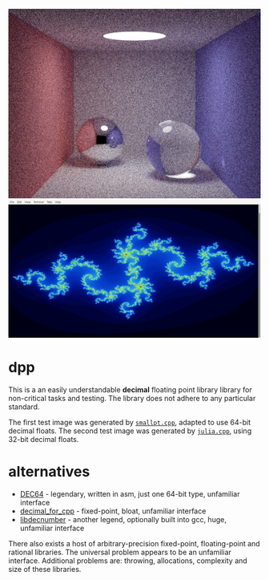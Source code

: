 ![image.png](image.png?raw=true)
![julia.png](julia.png?raw=true)
# dpp
This is a an easily understandable **decimal** floating point library library for non-critical tasks and testing. The library does not adhere to any particular standard.

The first test image was generated by [`smallpt.cpp`](https://www.kevinbeason.com/smallpt/), adapted to use 64-bit decimal floats. The second test image was generated by [`julia.cpp`](https://github.com/user1095108/dpp/blob/master/julia.cpp), using 32-bit decimal floats.
# alternatives
* [DEC64](https://github.com/douglascrockford/DEC64) - legendary, written in asm, just one 64-bit type, unfamiliar interface
* [decimal_for_cpp](https://github.com/vpiotr/decimal_for_cpp) - fixed-point, bloat, unfamiliar interface
* [libdecnumber](https://github.com/gcc-mirror/gcc/tree/master/libdecnumber) - another legend, optionally built into gcc, huge, unfamiliar interface

There also exists a host of arbitrary-precision fixed-point, floating-point and rational libraries. The universal problem appears to be an unfamiliar interface. Additional problems are: throwing, allocations, complexity and size of these libraries.
